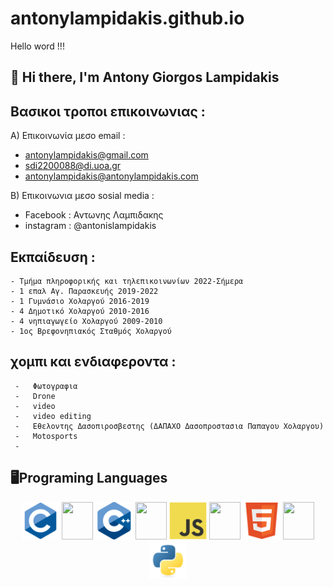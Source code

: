 # antonylampidakis.github.io

Hello word !!! 
     

## 👋 Hi there, I'm Antony Giorgos Lampidakis 

## Βασικοι τροποι επικοινωνιας :

A) Επικοινωνία μεσο email :
  * antonylampidakis@gmail.com
  *  sdi2200088@di.uoa.gr
  *  antonylampidakis@antonylampidakis.com

B) Επικοινωνια μεσο sosial media :
  * Facebook : Αντωνης Λαμπιδακης
  *  instagram :  @antonislampidakis

## Εκπαίδευση :
    - Τμήμα πληροφορικής και τηλεπικοινωνίων 2022-Σήμερα
    - 1 επαλ Αγ. Παρασκευής 2019-2022
    - 1 Γυμνάσιο Χολαργού 2016-2019
    - 4 Δημοτικό Χολαργού 2010-2016
    - 4 νηπιαγωγείο Χολαργού 2009-2010
    - 1ος Βρεφονηπιακός Σταθμός Χολαργού 

## χομπι και ενδιαφεροντα : 
     -   Φωτογραφια
     -   Drone
     -   video
     -   video editing
     -   Εθελοντης Δασοπιροσβεστης (ΔΑΠΑΧΟ Δασοπροστασια Παπαγου Χολαργου)
     -   Motosports
     -   

## 🖥️Programing Languages
<div>
  <p align="center">
    <img title=C src=https://github.com/devicons/devicon/blob/master/icons/c/c-original.svg width=60 height=60>
    <img src=https://upload.wikimedia.org/wikipedia/commons/5/59/Empty.png width=50 height=60>
    <img title=C++ src=https://github.com/devicons/devicon/blob/master/icons/cplusplus/cplusplus-original.svg width=60 height=60 style="">
    <img src=https://upload.wikimedia.org/wikipedia/commons/5/59/Empty.png width=50 height=60>
    <img title=JavaScript src=https://github.com/devicons/devicon/blob/master/icons/javascript/javascript-original.svg width=60 height=60>
    <img src=https://upload.wikimedia.org/wikipedia/commons/5/59/Empty.png width=50 height=60>
    <img title=HTML src=https://github.com/devicons/devicon/blob/master/icons/html5/html5-original.svg width=60 height=60>
    <img src=https://upload.wikimedia.org/wikipedia/commons/5/59/Empty.png width=50 height=60>
    <img title=HTML src=https://github.com/devicons/devicon/blob/master/icons/python/python-original.svg width=60 height=60>
  </p>
</div>


